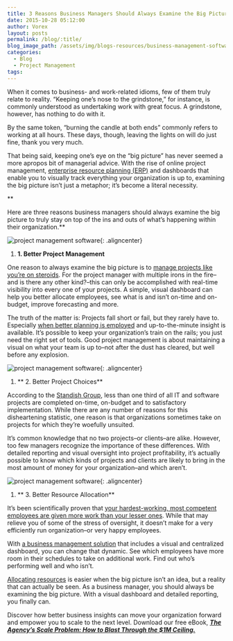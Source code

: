 ```yaml
---
title: 3 Reasons Business Managers Should Always Examine the Big Picture
date: 2015-10-28 05:12:00
author: Vorex
layout: posts
permalink: /blog/:title/
blog_image_path: /assets/img/blogs-resources/business-management-software-3.jpg
categories:
  - Blog
  - Project Management
tags:  
---
```



When it comes to business- and work-related idioms, few of them truly relate to reality. “Keeping one’s nose to the grindstone,” for instance, is commonly understood as undertaking work with great focus. A grindstone, however, has nothing to do with it.

By the same token, “burning the candle at both ends” commonly refers to working at all hours. These days, though, leaving the lights on will do just fine, thank you very much.

That being said, keeping one’s eye on the “big picture” has never seemed a more apropos bit of managerial advice. With the rise of online project management, [enterprise resource planning (ERP)](http://www.vorex.com/product/resource-allocation/) and dashboards that enable you to visually track everything your organization is up to, examining the big picture isn’t just a metaphor; it’s become a literal necessity.

\*\*

Here are three reasons business managers should always examine the big picture to truly stay on top of the ins and outs of what’s happening within their organization.\*\*

![project management software](https://media.giphy.com/media/9XsiD26MMdLtC/giphy.gif){: .aligncenter}

1. **1. Better Project Management**

One reason to always examine the big picture is to [manage projects like you’re on steroids](http://www.vorex.com/product/online-project-management/). For the project manager with multiple irons in the fire–and is there any other kind?–this can only be accomplished with real-time visibility into every one of your projects. A simple, visual dashboard can help you better allocate employees, see what is and isn’t on-time and on-budget, improve forecasting and more.

The truth of the matter is: Projects fall short or fail, but they rarely have to. Especially [when better planning is employed](http://innovationintelligence.com/why-do-projects-fail/) and up-to-the-minute insight is available. It’s possible to keep your organization’s train on the rails; you just need the right set of tools. Good project management is about maintaining a visual on what your team is up to–not after the dust has cleared, but well before any explosion.

![project management software](https://media.giphy.com/media/10kuKhBFz2hmYE/giphy.gif){: .aligncenter}

1. ** 2. Better Project Choices**

According to the [Standish Group](https://www.standishgroup.com/sample_research_files/BigBangBoom.pdf), less than one third of all IT and software projects are completed on-time, on-budget and to satisfactory implementation. While there are any number of reasons for this disheartening statistic, one reason is that organizations sometimes take on projects for which they’re woefully unsuited.

It’s common knowledge that no two projects–or clients–are alike. However, too few managers recognize the importance of these differences. With detailed reporting and visual oversight into project profitability, it’s actually possible to know which kinds of projects and clients are likely to bring in the most amount of money for your organization–and which aren’t.

![project management software](https://media.giphy.com/media/3oEduYmGZNkQ9S4McU/giphy.gif){: .aligncenter}

1. ** 3. Better Resource Allocation**

It’s been scientifically proven that [your hardest-working, most competent employees are given more work than your lesser ones](http://www.theatlantic.com/business/archive/2015/05/being-a-go-getter-is-no-fun/393863/). While that may relieve you of some of the stress of oversight, it doesn’t make for a very efficiently run organization–or very happy employees.

With [a business management solution](http://vorex.hs-sites.com/regain-control-of-your-business?__hstc=100746398.28be309cb81b91253b50a556c9ce166d.1444913211526.1445105345732.1445107365619.7&amp;__hssc=100746398.7.1445107365619&amp;__hsfp=3888345527) that includes a visual and centralized dashboard, you can change that dynamic. See which employees have more room in their schedules to take on additional work. Find out who’s performing well and who isn’t.

[Allocating resources](http://www.vorex.com/your-shorthand-guide-to-better-resource-allocation/) is easier when the big picture isn’t an idea, but a reality that can actually be seen. As a business manager, you should always be examining the big picture. With a visual dashboard and detailed reporting, you finally can.

Discover how better business insights can move your organization forward and empower you to scale to the next level. Download our free eBook, [***The Agency’s Scale Problem: How to Blast Through the $1M Ceiling.***](http://vorex.hs-sites.com/agency-scale-ebook?__hstc=100746398.aa8de1aaef42d5c0e87e86d826f8b519.1424898164924.1445457161813.1445468802428.195&amp;__hssc=100746398.2.1445468802428&amp;__hsfp=55522096)
